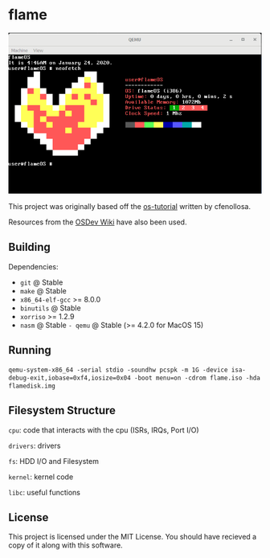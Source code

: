 # flame

![flameOS](flame.png)

This project was originally based off the [os-tutorial](https://github.com/cfenollosa/os-tutorial) written by cfenollosa.

Resources from the [OSDev Wiki](https://wiki.osdev.org) have also been used.

## Building

Dependencies:
- `git` @ Stable
- `make` @ Stable
- `x86_64-elf-gcc` >= 8.0.0
- `binutils` @ Stable
- `xorriso` >= 1.2.9
- `nasm` @ Stable
`- qemu` @ Stable (>= 4.2.0 for MacOS 15)

## Running

```
qemu-system-x86_64 -serial stdio -soundhw pcspk -m 1G -device isa-debug-exit,iobase=0xf4,iosize=0x04 -boot menu=on -cdrom flame.iso -hda flamedisk.img
```

## Filesystem Structure

`cpu`: code that interacts with the cpu (ISRs, IRQs, Port I/O)

`drivers`: drivers

`fs`: HDD I/O and Filesystem

`kernel`: kernel code

`libc`: useful functions

## License

This project is licensed under the MIT License. You should have recieved a copy of it along with this software.